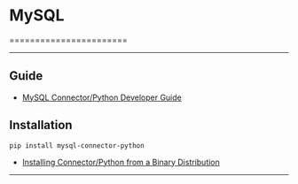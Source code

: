 # MySQL
=======================




-----------------------------------------------------------------------------------------------------

Guide
-----

- [MySQL Connector/Python Developer Guide](https://dev.mysql.com/doc/connector-python/en/)


Installation
------------

```
pip install mysql-connector-python

```

- [Installing Connector/Python from a Binary Distribution](https://dev.mysql.com/doc/connector-python/en/connector-python-installation-binary.html)


-----------------------------------------------------------------------------------------------------